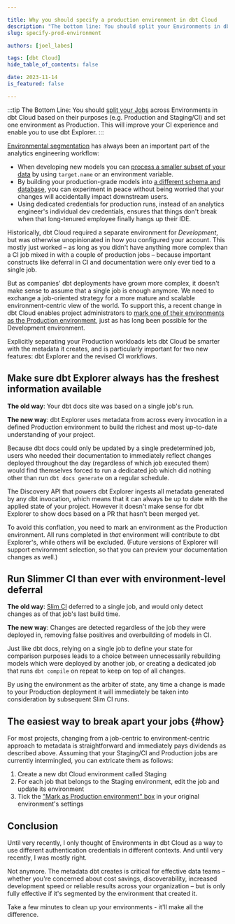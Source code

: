 ```yaml
---

title: Why you should specify a production environment in dbt Cloud
description: "The bottom line: You should split your Environments in dbt Cloud based on their purposes (e.g. Production and Staging/CI) and mark one environment as Production. This will improve your CI experience and enable you to use dbt Explorer."
slug: specify-prod-environment

authors: [joel_labes]

tags: [dbt Cloud]
hide_table_of_contents: false

date: 2023-11-14
is_featured: false

---
```


:::tip The Bottom Line:
You should [split your Jobs](#how) across Environments in dbt Cloud based on their purposes (e.g. Production and Staging/CI) and set one environment as Production. This will improve your CI experience and enable you to use dbt Explorer.
:::

[Environmental segmentation](/docs/environments-in-dbt) has always been an important part of the analytics engineering workflow:

- When developing new models you can [process a smaller subset of your data](/reference/dbt-jinja-functions/target#use-targetname-to-limit-data-in-dev) by using `target.name` or an environment variable.
- By building your production-grade models into [a different schema and database](https://docs.getdbt.com/docs/build/custom-schemas#managing-environments), you can experiment in peace without being worried that your changes will accidentally impact downstream users.
- Using dedicated credentials for production runs, instead of an analytics engineer's individual dev credentials, ensures that things don't break when that long-tenured employee finally hangs up their IDE.

Historically, dbt Cloud required a separate environment for _Development_, but was otherwise unopinionated in how you configured your account. This mostly just worked – as long as you didn't have anything more complex than a CI job mixed in with a couple of production jobs – because important constructs like deferral in CI and documentation were only ever tied to a single job.

But as companies' dbt deployments have grown more complex, it doesn't make sense to assume that a single job is enough anymore. We need to exchange a job-oriented strategy for a more mature and scalable environment-centric view of the world. To support this, a recent change in dbt Cloud enables project administrators to [mark one of their environments as the Production environment](/docs/deploy/deploy-environments#set-as-production-environment-beta), just as has long been possible for the Development environment.

Explicitly separating your Production workloads lets dbt Cloud be smarter with the metadata it creates, and is particularly important for two new features: dbt Explorer and the revised CI workflows.

<!-- truncate -->

## Make sure dbt Explorer always has the freshest information available

**The old way**: Your dbt docs site was based on a single job's run.

**The new way**: dbt Explorer uses metadata from across every invocation in a defined Production environment to build the richest and most up-to-date understanding of your project.

Because dbt docs could only be updated by a single predetermined job, users who needed their documentation to immediately reflect changes deployed throughout the day (regardless of which job executed them) would find themselves forced to run a dedicated job which did nothing other than run `dbt docs generate` on a regular schedule.

The Discovery API that powers dbt Explorer ingests all metadata generated by any dbt invocation, which means that it can always be up to date with the applied state of your project. However it doesn't make sense for dbt Explorer to show docs based on a PR that hasn't been merged yet.

To avoid this conflation, you need to mark an environment as the Production environment. All runs completed in _that_ environment will contribute to dbt Explorer's, while others will be excluded. (Future versions of Explorer will support environment selection, so that you can preview your documentation changes as well.)

## Run Slimmer CI than ever with environment-level deferral

**The old way**: [Slim CI](/guides/orchestration/set-up-ci/in-15-minutes) deferred to a single job, and would only detect changes as of that job's last build time.

**The new way**: Changes are detected regardless of the job they were deployed in, removing false positives and overbuilding of models in CI.

Just like dbt docs, relying on a single job to define your state for comparison purposes leads to a choice between unnecessarily rebuilding models which were deployed by another job, or creating a dedicated job that runs `dbt compile` on repeat to keep on top of all changes.

By using the environment as the arbiter of state, any time a change is made to your Production deployment it will immediately be taken into consideration by subsequent Slim CI runs.

## The easiest way to break apart your jobs {#how}

<Lightbox src="/img/blog/2023-11-06-differentiate-prod-and-staging-environments/data-landscape.png" alt="A chart showing the interplay of Data Warehouse, git repo and dbt Cloud project across Dev, CI and Prod environments." title="Your organization's data landscape should separate Dev, CI and Prod environments. To achieve this, configure your data warehouse, git repo and dbt Cloud account as shown above." width="100%"/>

For most projects, changing from a job-centric to environment-centric approach to metadata is straightforward and immediately pays dividends as described above. Assuming that your Staging/CI and Production jobs are currently intermingled, you can extricate them as follows:

1. Create a new dbt Cloud environment called Staging
2. For each job that belongs to the Staging environment, edit the job and update its environment
3. Tick the ["Mark as Production environment" box](/docs/deploy/deploy-environments#set-as-production-environment-beta) in your original environment's settings

## Conclusion

Until very recently, I only thought of Environments in dbt Cloud as a way to use different authentication credentials in different contexts. And until very recently, I was mostly right.

Not anymore. The metadata dbt creates is critical for effective data teams – whether you're concerned about cost savings, discoverability, increased development speed or reliable results across your organization – but is only fully effective if it's segmented by the environment that created it.

Take a few minutes to clean up your environments - it'll make all the difference.
